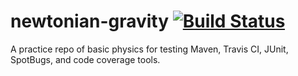 # newtonian-gravity [![Build Status](https://travis-ci.org/naharrison/newtonian-gravity.svg?branch=master)](https://travis-ci.org/naharrison/newtonian-gravity)
A practice repo of basic physics for testing Maven, Travis CI, JUnit, SpotBugs, and code coverage tools.
